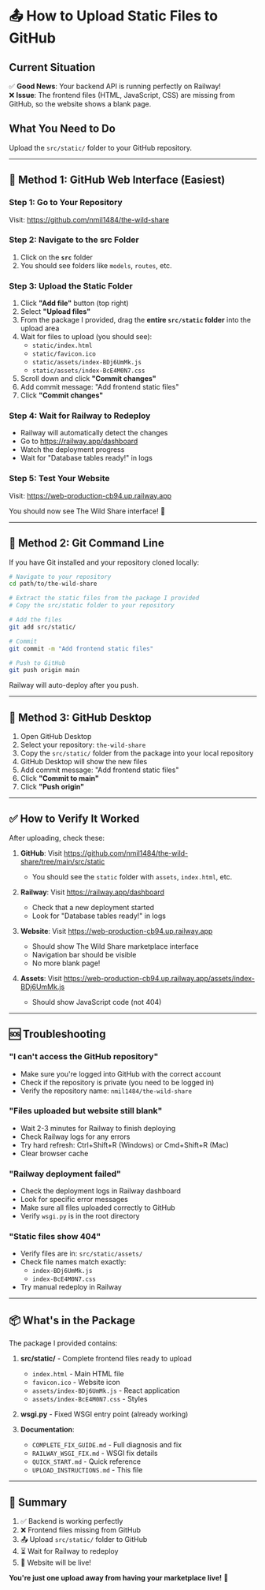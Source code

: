 # 📤 How to Upload Static Files to GitHub

## Current Situation
✅ **Good News**: Your backend API is running perfectly on Railway!  
❌ **Issue**: The frontend files (HTML, JavaScript, CSS) are missing from GitHub, so the website shows a blank page.

## What You Need to Do
Upload the `src/static/` folder to your GitHub repository.

---

## 🚀 Method 1: GitHub Web Interface (Easiest)

### Step 1: Go to Your Repository
Visit: https://github.com/nmil1484/the-wild-share

### Step 2: Navigate to the src Folder
1. Click on the **`src`** folder
2. You should see folders like `models`, `routes`, etc.

### Step 3: Upload the Static Folder
1. Click **"Add file"** button (top right)
2. Select **"Upload files"**
3. From the package I provided, drag the **entire `src/static` folder** into the upload area
4. Wait for files to upload (you should see):
   - `static/index.html`
   - `static/favicon.ico`
   - `static/assets/index-BDj6UmMk.js`
   - `static/assets/index-BcE4M0N7.css`
5. Scroll down and click **"Commit changes"**
6. Add commit message: "Add frontend static files"
7. Click **"Commit changes"**

### Step 4: Wait for Railway to Redeploy
- Railway will automatically detect the changes
- Go to https://railway.app/dashboard
- Watch the deployment progress
- Wait for "Database tables ready!" in logs

### Step 5: Test Your Website
Visit: https://web-production-cb94.up.railway.app

You should now see The Wild Share interface! 🎉

---

## 🚀 Method 2: Git Command Line

If you have Git installed and your repository cloned locally:

```bash
# Navigate to your repository
cd path/to/the-wild-share

# Extract the static files from the package I provided
# Copy the src/static folder to your repository

# Add the files
git add src/static/

# Commit
git commit -m "Add frontend static files"

# Push to GitHub
git push origin main
```

Railway will auto-deploy after you push.

---

## 🚀 Method 3: GitHub Desktop

1. Open GitHub Desktop
2. Select your repository: `the-wild-share`
3. Copy the `src/static/` folder from the package into your local repository
4. GitHub Desktop will show the new files
5. Add commit message: "Add frontend static files"
6. Click **"Commit to main"**
7. Click **"Push origin"**

---

## ✅ How to Verify It Worked

After uploading, check these:

1. **GitHub**: Visit https://github.com/nmil1484/the-wild-share/tree/main/src/static
   - You should see the `static` folder with `assets`, `index.html`, etc.

2. **Railway**: Visit https://railway.app/dashboard
   - Check that a new deployment started
   - Look for "Database tables ready!" in logs

3. **Website**: Visit https://web-production-cb94.up.railway.app
   - Should show The Wild Share marketplace interface
   - Navigation bar should be visible
   - No more blank page!

4. **Assets**: Visit https://web-production-cb94.up.railway.app/assets/index-BDj6UmMk.js
   - Should show JavaScript code (not 404)

---

## 🆘 Troubleshooting

### "I can't access the GitHub repository"
- Make sure you're logged into GitHub with the correct account
- Check if the repository is private (you need to be logged in)
- Verify the repository name: `nmil1484/the-wild-share`

### "Files uploaded but website still blank"
- Wait 2-3 minutes for Railway to finish deploying
- Check Railway logs for any errors
- Try hard refresh: Ctrl+Shift+R (Windows) or Cmd+Shift+R (Mac)
- Clear browser cache

### "Railway deployment failed"
- Check the deployment logs in Railway dashboard
- Look for specific error messages
- Make sure all files uploaded correctly to GitHub
- Verify `wsgi.py` is in the root directory

### "Static files show 404"
- Verify files are in: `src/static/assets/`
- Check file names match exactly:
  - `index-BDj6UmMk.js`
  - `index-BcE4M0N7.css`
- Try manual redeploy in Railway

---

## 📦 What's in the Package

The package I provided contains:

1. **src/static/** - Complete frontend files ready to upload
   - `index.html` - Main HTML file
   - `favicon.ico` - Website icon
   - `assets/index-BDj6UmMk.js` - React application
   - `assets/index-BcE4M0N7.css` - Styles

2. **wsgi.py** - Fixed WSGI entry point (already working)

3. **Documentation**:
   - `COMPLETE_FIX_GUIDE.md` - Full diagnosis and fix
   - `RAILWAY_WSGI_FIX.md` - WSGI fix details
   - `QUICK_START.md` - Quick reference
   - `UPLOAD_INSTRUCTIONS.md` - This file

---

## 🎯 Summary

1. ✅ Backend is working perfectly
2. ❌ Frontend files missing from GitHub
3. 📤 Upload `src/static/` folder to GitHub
4. ⏳ Wait for Railway to redeploy
5. 🎉 Website will be live!

**You're just one upload away from having your marketplace live!** 🚀

